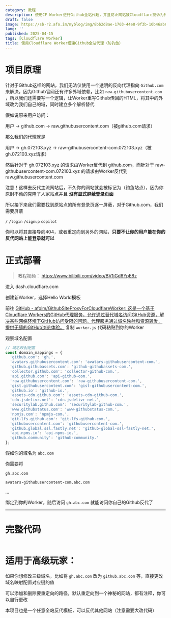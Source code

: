 ```yaml
---
category: 教程
description: 使用CF Worker进行Github全站代理，并且防止网站被Cloudflare投诉为钓鱼网站。同时这也是一个通用的二次重写反代
draft: false
image: https://sb-r2.afo.im/myblog/img/8bb2d8ae-1703-44e8-9f3b-10b46ab69913.webp
lang: ''
published: 2025-04-15
tags: [Cloudflare Worker]
title: 使用Cloudflare Worker搭建Github全站代理（防钓鱼）
---
```

# 项目原理

针对于Github这样的网站，我们无法仅使用一个透明的反向代理指向 `Github.com` 来解决，因为Github官网还有许多外域依赖，比如 `raw.githubusercontent.com` ，所以我们还需要写一个逻辑，让Worker重写Github传回的HTML，将其中的外域改为我们自己的域，同时建立多个解析替代

假如说原来用户访问：

用户 -> github.com -> raw.githubusercontent.com（被github.com请求）

那么我们的代理就是

用户 -> gh.072103.xyz -> raw-githubusercontent-com.072103.xyz（被gh.072103.xyz请求）

然后针对于 gh.072103.xyz 的请求由Worker反代到 github.com，而针对于 raw-githubusercontent-com.072103.xyz 的请求由Worker反代到 raw.githubusercontent.com

注意！这样去反代主流网站后，不久你的网站就会被标记为（钓鱼站点），因为你原封不动的克隆了人家站点并且 **没有显式屏蔽登录页面**

所以接下来我们需要找到原站点的所有登录页逐一屏蔽，对于Github.com，我们需要屏蔽

`/` `/login` `/signup` `copilot`

你可以将其直接导向404，或者重定向到另外的网站，**只要不让你的用户能在你的反代网站上能登录就可以**

# 正式部署

> 教程视频： https://www.bilibili.com/video/BV1jGd6YpE8z

进入 dash.cloudflare.com

创建新Worker，选择Hello World模板

前往 [GitHub - afoim/GithubSiteProxyForCloudflareWorker: 这是一个基于Cloudflare Workers的GitHub代理服务，允许通过替代域名访问GitHub资源，解决某些网络环境下GitHub访问受限的问题。代理服务通过域名映射和资源转发，提供无缝的GitHub浏览体验。](https://github.com/afoim/GithubSiteProxyForCloudflareWorker) 复制 `worker.js` 代码粘贴到你的Worker

观察域名配置

```js
// 域名映射配置
const domain_mappings = {
  'github.com': 'gh.',
  'avatars.githubusercontent.com': 'avatars-githubusercontent-com.',
  'github.githubassets.com': 'github-githubassets-com.',
  'collector.github.com': 'collector-github-com.',
  'api.github.com': 'api-github-com.',
  'raw.githubusercontent.com': 'raw-githubusercontent-com.',
  'gist.githubusercontent.com': 'gist-githubusercontent-com.',
  'github.io': 'github-io.',
  'assets-cdn.github.com': 'assets-cdn-github-com.',
  'cdn.jsdelivr.net': 'cdn.jsdelivr-net.',
  'securitylab.github.com': 'securitylab-github-com.',
  'www.githubstatus.com': 'www-githubstatus-com.',
  'npmjs.com': 'npmjs-com.',
  'git-lfs.github.com': 'git-lfs-github-com.',
  'githubusercontent.com': 'githubusercontent-com.',
  'github.global.ssl.fastly.net': 'github-global-ssl-fastly-net.',
  'api.npms.io': 'api-npms-io.',
  'github.community': 'github-community.'
};
```

假如你的域名为 `abc.com`

你需要将

`gh.abc.com` 

`avatars-githubusercontent-com.abc.com`

...

绑定到你的Worker，随后访问 `gh.abc.com` 就能访问你自己的Github反代了


---

# 完整代码

```js

```



# 适用于高级玩家：

如果你想修改三级域名，比如将 `gh.abc.com` 改为 `github.abc.com` 等，直接更改域名映射配置对应键的值

可以添加和删除要重定向的路径，默认重定向到一个神秘的网站，都有注释，你可以自行更改

本项目也是一个任意全站反代模板，可以反代其他网站（注意需要大改代码）